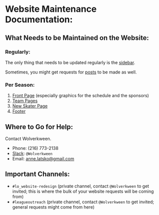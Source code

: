 # Website Maintenance Documentation:

## What Needs to be Maintained on the Website:

### Regularly:

The only thing that needs to be updated regularly is the [sidebar](https://github.com/steelcityrollerderby/website_maintenance/blob/master/update_sidebar.md).

Sometimes, you might get requests for [posts](https://github.com/steelcityrollerderby/website_maintenance/blob/master/create_new_post.md) to be made as well.

### Per Season:

1. [Front Page](https://github.com/steelcityrollerderby/website_maintenance/blob/master/update_front_page.md) (especially graphics for the schedule and the sponsors)
2. [Team Pages](https://github.com/steelcityrollerderby/website_maintenance/blob/master/update_team_page.md)
3. [New Skater Page](https://github.com/steelcityrollerderby/website_maintenance/blob/master/update_new_skater_page.md)
4. [Footer](https://github.com/steelcityrollerderby/website_maintenance/blob/master/update_footer.md)

## Where to Go for Help:
Contact Wolverkween.
- Phone: (216) 773-2138
- [Slack](https://steelcityrollerderby.slack.com): `@Wolverkween`
- Email: anne.latsko@gmail.com

## Important Channels:

- `#lo_website-redesign` (private channel, contact `@Wolverkween` to get invited; this is where the bulk of your website requests will be coming from)
- `#leagueoutreach` (private channel, contact `@Wolverkween` to get invited; general requests might come from here)

